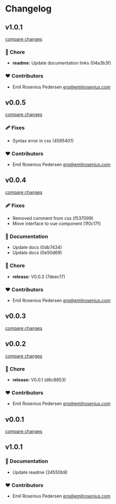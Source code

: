 # Changelog


## v1.0.1

[compare changes](https://undefined/undefined/compare/v0.0.5...v1.0.1)

### 🏡 Chore

- **readme:** Update documentation links (04a3b3f)

### ❤️  Contributors

- Emil Rosenius Pedersen <erp@emilrosenius.com>

## v0.0.5

[compare changes](https://undefined/undefined/compare/v0.0.4...v0.0.5)

### 🩹 Fixes

- Syntax error in css (4595401)

### ❤️  Contributors

- Emil Rosenius Pedersen <erp@emilrosenius.com>

## v0.0.4

[compare changes](https://undefined/undefined/compare/v0.0.3...v0.0.4)

### 🩹 Fixes

- Removed comment from css (f537099)
- Move interface to vue component (1f0c17f)

### 📖 Documentation

- Update docs (0db7434)
- Update docs (0e50d69)

### 🏡 Chore

- **release:** V0.0.3 (7deec17)

### ❤️  Contributors

- Emil Rosenius Pedersen <erp@emilrosenius.com>

## v0.0.3

[compare changes](https://undefined/undefined/compare/v0.0.3...v0.0.3)

## v0.0.2

[compare changes](https://undefined/undefined/compare/v0.0.1-beta...v0.0.2)

### 🏡 Chore

- **release:** V0.0.1 (d6c8653)

### ❤️  Contributors

- Emil Rosenius Pedersen <erp@emilrosenius.com>

## v0.0.1

[compare changes](https://undefined/undefined/compare/v0.0.1-beta...v0.0.1)

## v1.0.1


### 📖 Documentation

- Update readme (24550b9)

### ❤️  Contributors

- Emil Rosenius Pedersen <erp@emilrosenius.com>


